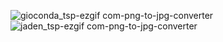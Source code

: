 ![gioconda_tsp-ezgif com-png-to-jpg-converter](https://github.com/user-attachments/assets/5916f3bc-4cbc-4065-b2d0-af0732a7f9d9)
![jaden_tsp-ezgif com-png-to-jpg-converter](https://github.com/user-attachments/assets/2ee5e8e7-98a3-4fd1-a145-ebdba5eff8de)
